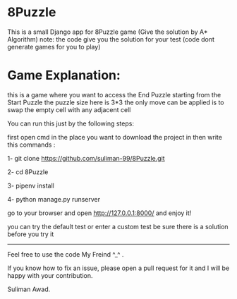 # 8Puzzle
This is a small Django app for 8Puzzle game (Give the solution by A* Algorithm)
note: the code give you the solution for your test (code dont generate games for you to play)

# Game Explanation:
this is a game where you want to access the End Puzzle starting from the Start Puzzle
the puzzle size here is 3*3
the only move can be applied is to swap the empty cell with any adjacent cell


You can run this just by the following steps:

first open cmd in the place you want to download the project in
then write this commands :

1- git clone https://github.com/suliman-99/8Puzzle.git

2- cd 8Puzzle

3- pipenv install

4- python manage.py runserver

go to your browser and open http://127.0.0.1:8000/ and enjoy it!

you can try the default test or enter a custom test
be sure there is a solution before you try it

-----------------------------------------------

Feel free to use the code My Freind ^_^ .

If you know how to fix an issue, please open a pull request for it and I will be happy with your contribution.

Suliman Awad.
